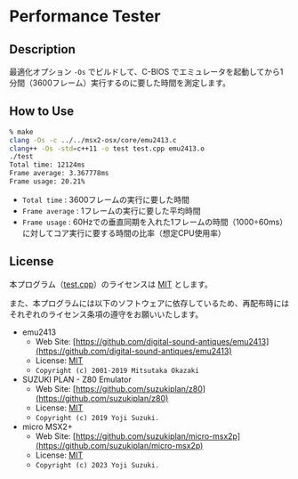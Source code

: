 # Performance Tester

## Description

最適化オプション `-Os` でビルドして、C-BIOS でエミュレータを起動してから1分間（3600フレーム）実行するのに要した時間を測定します。

## How to Use

```bash
% make
clang -Os -c ../../msx2-osx/core/emu2413.c
clang++ -Os -std=c++11 -o test test.cpp emu2413.o
./test
Total time: 12124ms
Frame average: 3.367778ms
Frame usage: 20.21%
```

- `Total time` : 3600フレームの実行に要した時間
- `Frame average` : 1フレームの実行に要した平均時間
- `Frame usage` : 60Hzでの垂直同期を入れた1フレームの時間（1000÷60ms）に対してコア実行に要する時間の比率（想定CPU使用率）

## License

本プログラム（[test.cpp](test.cpp)）のライセンスは [MIT](LICENSE.txt) とします。

また、本プログラムには以下のソフトウェアに依存しているため、再配布時にはそれぞれのライセンス条項の遵守をお願いいたします。

- emu2413
  - Web Site: [https://github.com/digital-sound-antiques/emu2413](https://github.com/digital-sound-antiques/emu2413)
  - License: [MIT](../../licenses-copy/emu2413.txt)
  - `Copyright (c) 2001-2019 Mitsutaka Okazaki`
- SUZUKI PLAN - Z80 Emulator
  - Web Site: [https://github.com/suzukiplan/z80](https://github.com/suzukiplan/z80)
  - License: [MIT](../../licenses-copy/z80.txt)
  - `Copyright (c) 2019 Yoji Suzuki.`
- micro MSX2+
  - Web Site: [https://github.com/suzukiplan/micro-msx2p](https://github.com/suzukiplan/micro-msx2p)
  - License: [MIT](../../LICENSE.txt)
  - `Copyright (c) 2023 Yoji Suzuki.`
